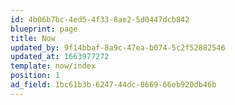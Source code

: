 ```yaml
---
id: 4b06b7bc-4ed5-4f33-8ae2-5d0447dcb842
blueprint: page
title: Now
updated_by: 9f14bbaf-8a9c-47ea-b074-5c2f52882546
updated_at: 1663977272
template: now/index
position: 1
ad_field: 1bc61b3b-6247-44dc-8669-66eb920db46b
---
```

